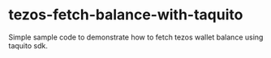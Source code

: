 # tezos-fetch-balance-with-taquito

Simple sample code to demonstrate how to fetch tezos wallet balance using taquito sdk.